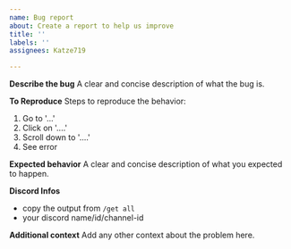 ```yaml
---
name: Bug report
about: Create a report to help us improve
title: ''
labels: ''
assignees: Katze719

---
```


**Describe the bug**
A clear and concise description of what the bug is.

**To Reproduce**
Steps to reproduce the behavior:
1. Go to '...'
2. Click on '....'
3. Scroll down to '....'
4. See error

**Expected behavior**
A clear and concise description of what you expected to happen.

**Discord Infos**
- copy the output from `/get all`
- your discord name/id/channel-id

**Additional context**
Add any other context about the problem here.
